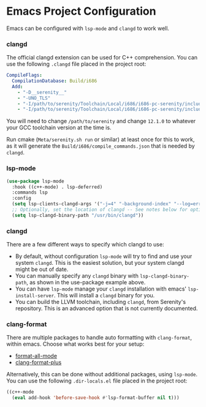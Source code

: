 # Emacs Project Configuration

Emacs can be configured with `lsp-mode` and `clangd` to work well.

### clangd

The official clangd extension can be used for C++ comprehension. You
can use the following `.clangd` file placed in the project root:

```yaml
CompileFlags:
  CompilationDatabase: Build/i686
  Add:
    - "-D__serenity__"
    - "-UNO_TLS"
    - "-I/path/to/serenity/Toolchain/Local/i686/i686-pc-serenity/include/c++/12.1.0"
    - "-I/path/to/serenity/Toolchain/Local/i686/i686-pc-serenity/include/c++/12.1.0/i686-pc-serenity"
```

You will need to change `/path/to/serenity` and change `12.1.0` to
whatever your GCC toolchain version at the time is.

Run cmake (`Meta/serenity.sh run` or similar) at least once for this
to work, as it will generate the `Build/i686/compile_commands.json`
that is needed by `clangd`.

### lsp-mode

```lisp
(use-package lsp-mode
  :hook ((c++-mode) . lsp-deferred)
  :commands lsp
  :config
  (setq lsp-clients-clangd-args '("-j=4" "-background-index" "--log=error" "--clang-tidy" "--enable-config"))
  ;; Optionally, set the location of clangd -- See notes below for options.
  (setq lsp-clangd-binary-path "/usr/bin/clangd"))

```

### clangd

There are a few different ways to specify which clangd to use:

- By default, without configuration `lsp-mode` will try to find and use your system `clangd`. This is the easiest solution, but your system clangd might be out of date.
- You can manually specify any `clangd` binary with `lsp-clangd-binary-path`, as shown in the use-package example above.
- You can have `lsp-mode` manage your `clangd` installation with emacs' `lsp-install-server`. This will install a `clangd` binary for you.
- You can build the LLVM toolchain, including `clangd`, from Serenity's repository. This is an advanced option that is not currently documented.

### clang-format

There are multiple packages to handle auto formatting with
`clang-format`, within emacs. Choose what works best for your setup:

- [format-all-mode](https://github.com/lassik/emacs-format-all-the-code)
- [clang-format-plus](https://github.com/SavchenkoValeriy/emacs-clang-format-plus)

Alternatively, this can be done without additional packages, using `lsp-mode`.
You can use the following `.dir-locals.el` file placed in the project root:

```lisp
((c++-mode
  (eval add-hook 'before-save-hook #'lsp-format-buffer nil t)))
```
